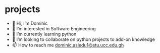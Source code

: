 # projects
- 👋 Hi, I’m Dominic
- 👀 I’m interested in Software Engineering
- 🌱 I’m currently learning python
- 💞️ I’m looking to collaborate on python projects to add-on knowledge
- 📫 How to reach me dominic.asiedu1@stu.ucc.edu.gh

<!---
Troyboateng/projects is a ✨ special ✨ repository because its `README.md` (this file) appears on your GitHub profile.
You can click the Preview link to take a look at your changes.
--->
